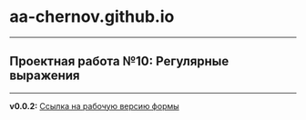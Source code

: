 # aa-chernov.github.io
______________________

## Проектная работа №10: Регулярные выражения
______________________________________________

__v0.0.2:__ [Ссылка на рабочую версию формы](https://aa-chernov.github.io/validation/)


